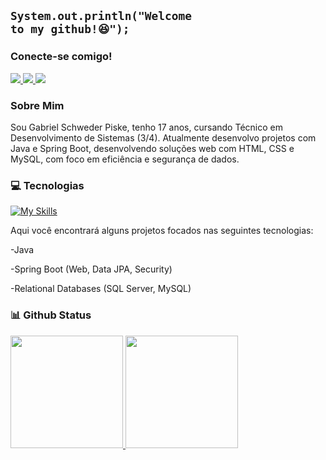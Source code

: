 ## <code>System.out.println("Welcome to my github!😆");</code>

### Conecte-se comigo!
  <a href="mailto:gabriel.piske07@gmail.com">
    <img src="https://img.shields.io/badge/-Gmail-%23333?style=for-the-badge&logo=gmail&logoColor=white" target="_blank">
  </a>
  <a href="https://www.linkedin.com/in/gabriel-piske" target="_blank">
    <img src="https://img.shields.io/badge/-LinkedIn-%230077B5?style=for-the-badge&logo=linkedin&logoColor=white" target="_blank">
  </a>
  <a href="https://www.instagram.com/gabriel.piske07" target="_blank">
    <img src="https://img.shields.io/badge/-Instagram-%23E4405F?style=for-the-badge&logo=instagram&logoColor=white" target="_blank">
  </a>

### Sobre Mim
Sou Gabriel Schweder Piske, tenho 17 anos, cursando Técnico em Desenvolvimento de Sistemas (3/4). Atualmente desenvolvo projetos com Java e Spring Boot, desenvolvendo soluções web com HTML, CSS e MySQL, com foco em eficiência e segurança de dados.

### 💻 Tecnologias
  [![My Skills](https://skillicons.dev/icons?i=java,mysql,html,css,js,spring,docker)](https://skillicons.dev)
  
Aqui você encontrará alguns projetos focados nas seguintes tecnologias:
<p>-Java</p> 
<p>-Spring Boot (Web, Data JPA, Security)</p>
<p>-Relational Databases (SQL Server, MySQL)</p>

### 📊 Github Status</h3>
<table>
  <a href="https://github.com/gabrielpiske">
  <img height="180em" src="https://github-readme-stats.vercel.app/api?username=gabrielpiske&show_icons=true&theme=transparent&include_all_commits=true&count_private=false&hide_border=false"/>
  <img height="180em" src="https://github-readme-stats.vercel.app/api/top-langs/?username=gabrielpiske&layout=compact&langs_count=6&theme=transparent&hide_border=false"/>
</table>
